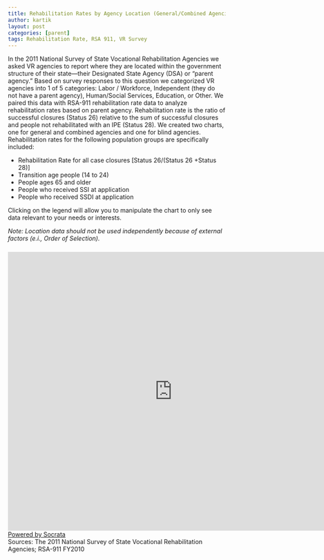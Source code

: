 ```yaml
---
title: Rehabilitation Rates by Agency Location (General/Combined Agencies)
author: kartik
layout: post
categories: [parent]
tags: Rehabilitation Rate, RSA 911, VR Survey
---
```

<p>In the 2011 National Survey of State Vocational Rehabilitation Agencies we asked VR agencies to report where they are located within the government structure of their state—their Designated State Agency (DSA) or “parent agency.” Based on survey responses to this question we categorized VR agencies into 1 of 5 categories: Labor / Workforce, Independent (they do not have a parent agency), Human/Social Services, Education, or Other. We paired this data with RSA-911 rehabilitation rate data to analyze rehabilitation rates based on parent agency. Rehabilitation rate is the ratio of successful closures (Status 26) relative to the sum of successful closures and people not rehabilitated with an IPE (Status 28). We created two charts, one for general and combined agencies and one for blind agencies. Rehabilitation rates for the following population groups are specifically included:</p>
<ul>
	<li>Rehabilitation Rate for all case closures [Status 26/(Status 26 +Status 28)]</li>
	<li>Transition age people (14 to 24)</li>
	<li>People ages 65 and older</li>
	<li>People who received SSI at application</li>
	<li>People who received SSDI at application</li>
</ul>
Clicking on the legend will allow you to manipulate the chart to only see data relevant to your needs or interests.

<em>Note: Location data should not be used independently because of external factors (e.i., Order of Selection).</em>
<h3></h3>
<div><iframe width="760px" height="646px" frameborder="0" scrolling="no" src="https://opendata.socrata.com/w/kh7m-6wgn/y34g-bnf3?cur=tSidaRe18vV&amp;from=root"></iframe><a href="http://www.socrata.com/" target="_blank">Powered by Socrata</a></div>
Sources: The 2011 National Survey of State Vocational Rehabilitation Agencies; RSA-911 FY2010